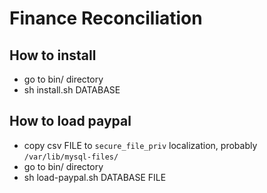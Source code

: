 # Finance Reconciliation

## How to install

* go to bin/ directory
* sh install.sh DATABASE

## How to load paypal

* copy csv FILE to `secure_file_priv` localization, probably `/var/lib/mysql-files/`
* go to bin/ directory
* sh load-paypal.sh DATABASE FILE
